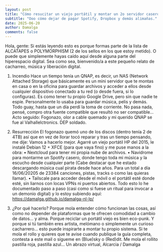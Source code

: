 ```yaml
---
layout: post
title: "Cómo resucitar un viejo portátil y montar un 2o servidor casero, tras quemar el 1o."
subtitle: "Ooo cómo dejar de pagar Spotify, Dropbox y demás alimañas."
date: 2025-06-20
author: Damalga
comments: false
---
```


Hola, gente:
Si estás leyendo esto es porque formas parte de la lista de ALCATAPES o POLYMORPHISM (2 de los sellos en los que estoy metido). O puede que simplemente hayas caído aquí desde alguna parte del hiperespacio digital. Sea como sea, bienvenido/a a este pequeño relato de cacharreo, música y liberación digital.

1. Incendio
Hace un tiempo tenía un QNAP, es decir, un NAS (Network Attached Storage) que básicamente es un mini servidor que te montas en casa o en la oficina para guardar archivos y acceder a ellos desde cualquier dispositivo conectado a tu red (o desde fuera, si lo configuras). Es como tener tu propio Google Drive, pero sin que nadie te espíe. Personalmente lo usaba para guardar música, pelis y demás.
Todo guay, hasta que un día perdí la toma de corriente. No pasa nada, pensé, compro otra fuente compatible que resultó no ser compatible… Acto seguido: Fogonazo, olor a cable quemado y mi querido QNAP se fue al Valhallelctronics. DEP soldado.

2. Resurrección
El fogonazo quemó uno de los discos (dentro tenía 2 de 4TB) así que en vez de llorar tocó reparar y tras un tiempo pensando, me dije: Vamos a hacerlo mejor.
Agarré un viejo portátil HP del 2015, le instalé Debian 12 + XFCE (para que vaya fino) y me puse manos a la obra:
    • Nextcloud para tener mi propia nube de archivos.
    • Navidrome para montarme un Spotify casero, donde tengo toda mi música y la escucho desde cualquier parte (Cabe destacar que he estado descargando música cual pirata desde hace años. Para un total a día 16/06/20205 de 23384 canciones, pistas, tracks o como las quieras llamar).
    • Tailscale para acceder desde el móvil o el portátil esté donde esté, sin liarnos con locas VPNs ni puertos abiertos.
Todo esto lo he documentado paso a paso (casi como si fuese un ritual para invocar a un demonio digital) y lo estoy subiendo aquí: https://damalga.github.io/damalga-nl-lp/

3. ¿Por qué hacerlo?
Porque mola entender cómo funcionan las cosas, así como no depender de plataformas que te ofrecen comodidad a cambio de datos… y alma. Porque reciclar un portátil viejo es bien eco-punk. Y porque si tú también eres artista, melómano o simplemente un curioso cacharrero… esto puede inspirarte a montar tu propio sistema.
Si te mola el rollo y quieres que te avise cuando publique la guía completa, contesta a este mail o sígueme en (Blue)sky o (Red)dit. Me mola el rollito pastilla roja, pastilla azul…
Un abrazo virtual,
Alcarcia / Damalga
